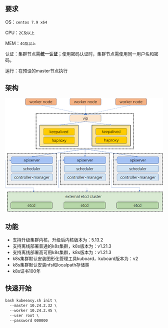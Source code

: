 ## 要求

OS：`centos 7.9 x64`

CPU：`2C及以上`

MEM：`4G及以上`

认证：集群节点需**统一认证**；使用密码认证时，集群节点需使用同一用户名和密码。

运行：在预设的master节点执行

## 架构

![architecture-ha-k8s-cluster](https://raw.githubusercontent.com/kongyu666/kubeeasy/main/images/architecture-ha-k8s-cluster.png)

## 功能

- 支持升级集群内核，升级后内核版本为：5.13.2
- 支持离线部署普通的k8s集群，k8s版本为：v1.21.3
- 支持离线部署高可用k8s集群，k8s版本为：v1.21.3
- k8s集群默认安装图形化管理工具kuboard，kuboard版本为：v2
- k8s集群默认安装nfs和localpath存储类
- k8s证书100年

## 快速开始

```shell
bash kubeeasy.sh init \
  --master 10.24.2.32 \
  --worker 10.24.2.45 \
  --user root \
  --password 000000
```

